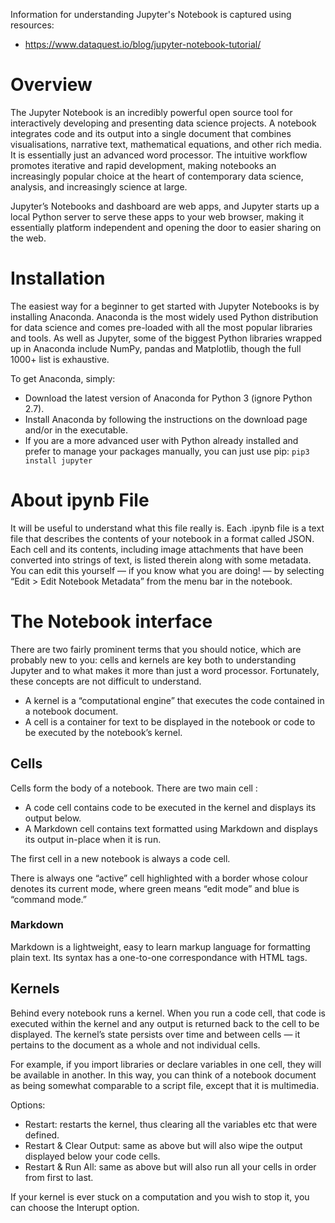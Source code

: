 Information for understanding Jupyter's Notebook is captured using resources:
* https://www.dataquest.io/blog/jupyter-notebook-tutorial/
 

# Overview
The Jupyter Notebook is an incredibly powerful open source tool for interactively developing and presenting data science projects. A notebook integrates code and its output into a single document that combines visualisations, narrative text, mathematical equations, and other rich media. It is essentially just an advanced word processor. The intuitive workflow promotes iterative and rapid development, making notebooks an increasingly popular choice at the heart of contemporary data science, analysis, and increasingly science at large. 

Jupyter’s Notebooks and dashboard are web apps, and Jupyter starts up a local Python server to serve these apps to your web browser, making it essentially platform independent and opening the door to easier sharing on the web.

# Installation
The easiest way for a beginner to get started with Jupyter Notebooks is by installing Anaconda. Anaconda is the most widely used Python distribution for data science and comes pre-loaded with all the most popular libraries and tools. As well as Jupyter, some of the biggest Python libraries wrapped up in Anaconda include NumPy, pandas and Matplotlib, though the full 1000+ list is exhaustive.

To get Anaconda, simply:

* Download the latest version of Anaconda for Python 3 (ignore Python 2.7).
* Install Anaconda by following the instructions on the download page and/or in the executable.
* If you are a more advanced user with Python already installed and prefer to manage your packages manually, you can just use pip:
    `pip3 install jupyter`


# About ipynb File
It will be useful to understand what this file really is. Each .ipynb file is a text file that describes the contents of your notebook in a format called JSON. Each cell and its contents, including image attachments that have been converted into strings of text, is listed therein along with some metadata. You can edit this yourself — if you know what you are doing! — by selecting “Edit > Edit Notebook Metadata” from the menu bar in the notebook.

# The Notebook interface
There are two fairly prominent terms that you should notice, which are probably new to you: cells and kernels are key both to understanding Jupyter and to what makes it more than just a word processor. Fortunately, these concepts are not difficult to understand.

* A kernel is a “computational engine” that executes the code contained in a notebook document.
* A cell is a container for text to be displayed in the notebook or code to be executed by the notebook’s kernel.

## Cells
Cells form the body of a notebook. There are two main cell :

* A code cell contains code to be executed in the kernel and displays its output below.
* A Markdown cell contains text formatted using Markdown and displays its output in-place when it is run.

The first cell in a new notebook is always a code cell.

There is always one “active” cell highlighted with a border whose colour denotes its current mode, where green means “edit mode” and blue is “command mode.”

### Markdown
Markdown is a lightweight, easy to learn markup language for formatting plain text. Its syntax has a one-to-one correspondance with HTML tags.

## Kernels
Behind every notebook runs a kernel. When you run a code cell, that code is executed within the kernel and any output is returned back to the cell to be displayed. The kernel’s state persists over time and between cells — it pertains to the document as a whole and not individual cells.

For example, if you import libraries or declare variables in one cell, they will be available in another. In this way, you can think of a notebook document as being somewhat comparable to a script file, except that it is multimedia. 

Options:
- Restart: restarts the kernel, thus clearing all the variables etc that were defined.
- Restart & Clear Output: same as above but will also wipe the output displayed below your code cells.
- Restart & Run All: same as above but will also run all your cells in order from first to last.

If your kernel is ever stuck on a computation and you wish to stop it, you can choose the Interupt option.